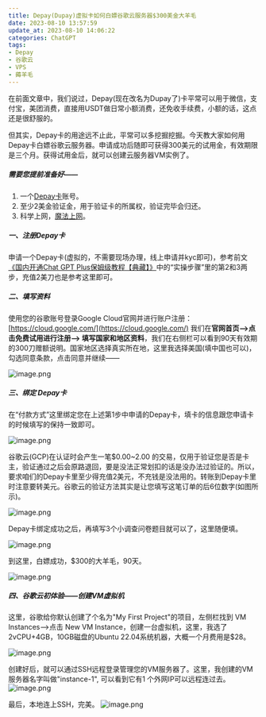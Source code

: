 ```yaml
---
title: Depay(Dupay)虚拟卡如何白嫖谷歌云服务器$300美金大羊毛
date: 2023-08-10 13:57:59
update_at: 2023-08-10 14:06:22
categories: ChatGPT
tags: 
- Depay 
- 谷歌云
- VPS
- 薅羊毛
---
```


在前面文章中，我们说过，Depay(现在改名为Dupay了)卡平常可以用于微信，支付宝，美团消费，直接用USDT做日常小额消费，还免收手续费，小额的话，这点还是很舒服的。  

但其实，Depay卡的用途远不止此，平常可以多挖掘挖掘。今天教大家如何用Depay卡白嫖谷歌云服务器。申请成功后随即可获得300美元的试用金，有效期限是三个月。获得试用金后，就可以创建云服务器VM实例了。

##### 需要您提前准备好——
1. 一个[Depay卡](https://depay.depay.one/web-app/register-h5?invitCode=920750&lang=zh-cn)账号。
3. 至少2美金验证金，用于验证卡的所属权，验证完毕会归还。
4. 科学上网，[魔法上网](https://bat.vpnb.net/zh/register?code=9110b9d7)。

##### 一、注册Depay卡
申请一个Depay卡(虚拟的，不需要现场办理，线上申请并kyc即可)，参考前文[《国内开通Chat GPT Plus保姆级教程【典藏】》](https://chatgpt-plus.github.io/chatgpt-plus/)中的“实操步骤”里的第2和3两步，充值2美刀也是参考这里即可。

##### 二、填写资料
使用您的谷歌账号登录Google Cloud官网并进行账户注册：[https://cloud.google.com/](https://cloud.google.com/) 
我们在**官网首页-->点击免费试用进行注册--> 填写国家和地区资料**，我们在右侧栏可以看到90天有效期的300刀赠额说明。国家地区选择真实所在地，这里我选择美国(填中国也可以)，勾选同意条款，点击同意并继续——

![image.png](https://cdn.jsdelivr.net/gh/btcltceth/blogassets@latest/c/img/gce-depay-1.png)


##### 三、绑定 Depay卡
在“付款方式”这里绑定您在上述第1步中申请的Depay卡，填卡的信息跟您申请卡的时候填写的保持一致即可。

![image.png](https://cdn.jsdelivr.net/gh/btcltceth/blogassets@latest/c/img/gce-depay-2.png)

谷歌云(GCP)在认证时会产生一笔$0.00~2.00 的交易，仅用于验证您是否是卡主，验证通过之后会原路退回，要是没法正常划扣的话是没办法过验证的。所以，要求咱们的Depay卡里至少得充值2美元，不充钱是没法用的。转账到Depay卡里时注意要转美元。谷歌云的验证方法其实是让您填写这笔订单的后6位数字(如图所示)。

![image.png](https://cdn.jsdelivr.net/gh/btcltceth/blogassets@latest/c/img/gce-depay-3.png)

Depay卡绑定成功之后，再填写3个小调查问卷题目就可以了，这里随便填。

![image.png](https://cdn.jsdelivr.net/gh/btcltceth/blogassets@latest/c/img/gce-depay-4.png)

到这里，白嫖成功，$300的大羊毛，90天。

![image.png](https://cdn.jsdelivr.net/gh/btcltceth/blogassets@latest/c/img/gce-depay-5.png)

##### 四、谷歌云初体验——创建VM虚拟机
这里，谷歌给你默认创建了个名为"My First Project"的项目，左侧栏找到 VM Instances-->点击 New VM Instance，创建一台虚拟机，这里，我选了2vCPU+4GB，10GB磁盘的Ubuntu 22.04系统机器，大概一个月费用是$28。

![image.png](https://cdn.jsdelivr.net/gh/btcltceth/blogassets@latest/c/img/gce-depay-6.png)

创建好后，就可以通过SSH远程登录管理您的VM服务器了。这里，我创建的VM服务器名字叫做"instance-1", 可以看到它有1 个外网IP可以远程连过去。
![image.png](https://cdn.jsdelivr.net/gh/btcltceth/blogassets@latest/c/img/gce-depay-7.png)

最后，本地连上SSH，完美。
![image.png](https://cdn.jsdelivr.net/gh/btcltceth/blogassets@latest/c/img/gce-depay-8.png)
